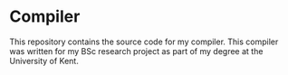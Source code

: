 # Compiler
This repository contains the source code for my compiler. This compiler was written for my BSc research project as part of my degree at the University of Kent. 
